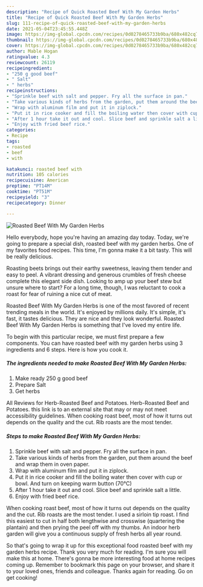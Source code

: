 ```yaml
---
description: "Recipe of Quick Roasted Beef With My Garden Herbs"
title: "Recipe of Quick Roasted Beef With My Garden Herbs"
slug: 111-recipe-of-quick-roasted-beef-with-my-garden-herbs
date: 2021-05-04T23:45:55.448Z
image: https://img-global.cpcdn.com/recipes/0d0278465733b9ba/680x482cq70/roasted-beef-with-my-garden-herbs-recipe-main-photo.jpg
thumbnail: https://img-global.cpcdn.com/recipes/0d0278465733b9ba/680x482cq70/roasted-beef-with-my-garden-herbs-recipe-main-photo.jpg
cover: https://img-global.cpcdn.com/recipes/0d0278465733b9ba/680x482cq70/roasted-beef-with-my-garden-herbs-recipe-main-photo.jpg
author: Mable Hogan
ratingvalue: 4.3
reviewcount: 26119
recipeingredient:
- "250 g good beef"
- " Salt"
- " herbs"
recipeinstructions:
- "Sprinkle beef with salt and pepper. Fry all the surface in pan."
- "Take various kinds of herbs from the garden, put them around the beef and wrap them in oven paper."
- "Wrap with aluminum film and put it in ziplock."
- "Put it in rice cooker and fill the boiling water then cover with cup or bowl. And turn on keeping warm button (70℃)"
- "After 1 hour take it out and cool. Slice beef and sprinkle salt a little."
- "Enjoy with fried beef rice."
categories:
- Recipe
tags:
- roasted
- beef
- with

katakunci: roasted beef with 
nutrition: 105 calories
recipecuisine: American
preptime: "PT14M"
cooktime: "PT51M"
recipeyield: "3"
recipecategory: Dinner

---
```



![Roasted Beef With My Garden Herbs](https://img-global.cpcdn.com/recipes/0d0278465733b9ba/680x482cq70/roasted-beef-with-my-garden-herbs-recipe-main-photo.jpg)

Hello everybody, hope you're having an amazing day today. Today, we're going to prepare a special dish, roasted beef with my garden herbs. One of my favorites food recipes. This time, I'm gonna make it a bit tasty. This will be really delicious.

Roasting beets brings out their earthy sweetness, leaving them tender and easy to peel. A vibrant dressing and generous crumbles of fresh cheese complete this elegant side dish. Looking to amp up your beef stew but unsure where to start? For a long time, though, I was reluctant to cook a roast for fear of ruining a nice cut of meat.

Roasted Beef With My Garden Herbs is one of the most favored of recent trending meals in the world. It's enjoyed by millions daily. It's simple, it's fast, it tastes delicious. They are nice and they look wonderful. Roasted Beef With My Garden Herbs is something that I've loved my entire life.


To begin with this particular recipe, we must first prepare a few components. You can have roasted beef with my garden herbs using 3 ingredients and 6 steps. Here is how you cook it.

<!--inarticleads1-->

##### The ingredients needed to make Roasted Beef With My Garden Herbs:

1. Make ready 250 g good beef
1. Prepare  Salt
1. Get  herbs


All Reviews for Herb-Roasted Beef and Potatoes. Herb-Roasted Beef and Potatoes. this link is to an external site that may or may not meet accessibility guidelines. When cooking roast beef, most of how it turns out depends on the quality and the cut. Rib roasts are the most tender. 

<!--inarticleads2-->

##### Steps to make Roasted Beef With My Garden Herbs:

1. Sprinkle beef with salt and pepper. Fry all the surface in pan.
1. Take various kinds of herbs from the garden, put them around the beef and wrap them in oven paper.
1. Wrap with aluminum film and put it in ziplock.
1. Put it in rice cooker and fill the boiling water then cover with cup or bowl. And turn on keeping warm button (70℃)
1. After 1 hour take it out and cool. Slice beef and sprinkle salt a little.
1. Enjoy with fried beef rice.


When cooking roast beef, most of how it turns out depends on the quality and the cut. Rib roasts are the most tender. I used a sirloin tip roast. I find this easiest to cut in half both lengthwise and crosswise (quartering the plantain) and then prying the peel off with my thumbs. An indoor herb garden will give you a continuous supply of fresh herbs all year round. 

So that's going to wrap it up for this exceptional food roasted beef with my garden herbs recipe. Thank you very much for reading. I'm sure you will make this at home. There's gonna be more interesting food at home recipes coming up. Remember to bookmark this page on your browser, and share it to your loved ones, friends and colleague. Thanks again for reading. Go on get cooking!
